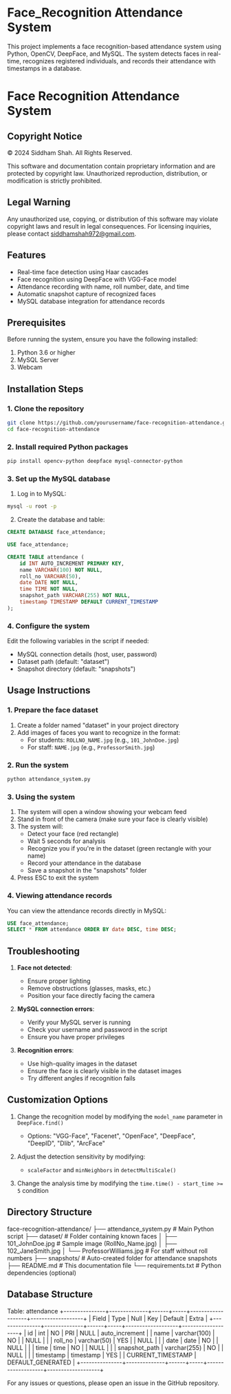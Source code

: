 # Face_Recognition Attendance System

This project implements a face recognition-based attendance system using Python, OpenCV, DeepFace, and MySQL. The system detects faces in real-time, recognizes registered individuals, and records their attendance with timestamps in a database.

# Face Recognition Attendance System

## Copyright Notice
© 2024 Siddham Shah. All Rights Reserved.

This software and documentation contain proprietary information and are protected by copyright law. Unauthorized reproduction, distribution, or modification is strictly prohibited.

## Legal Warning
Any unauthorized use, copying, or distribution of this software may violate copyright laws and result in legal consequences. For licensing inquiries, please contact siddhamshah972@gmail.com.

## Features

- Real-time face detection using Haar cascades
- Face recognition using DeepFace with VGG-Face model
- Attendance recording with name, roll number, date, and time
- Automatic snapshot capture of recognized faces
- MySQL database integration for attendance records

## Prerequisites

Before running the system, ensure you have the following installed:

1. Python 3.6 or higher
2. MySQL Server
3. Webcam

## Installation Steps

### 1. Clone the repository

```bash
git clone https://github.com/yourusername/face-recognition-attendance.git
cd face-recognition-attendance
```

### 2. Install required Python packages

```bash
pip install opencv-python deepface mysql-connector-python
```

### 3. Set up the MySQL database

1. Log in to MySQL:
```bash
mysql -u root -p
```

2. Create the database and table:
```sql
CREATE DATABASE face_attendance;

USE face_attendance;

CREATE TABLE attendance (
    id INT AUTO_INCREMENT PRIMARY KEY,
    name VARCHAR(100) NOT NULL,
    roll_no VARCHAR(50),
    date DATE NOT NULL,
    time TIME NOT NULL,
    snapshot_path VARCHAR(255) NOT NULL,
    timestamp TIMESTAMP DEFAULT CURRENT_TIMESTAMP
);
```

### 4. Configure the system

Edit the following variables in the script if needed:
- MySQL connection details (host, user, password)
- Dataset path (default: "dataset")
- Snapshot directory (default: "snapshots")

## Usage Instructions

### 1. Prepare the face dataset

1. Create a folder named "dataset" in your project directory
2. Add images of faces you want to recognize in the format:
   - For students: `ROLLNO_NAME.jpg` (e.g., `101_JohnDoe.jpg`)
   - For staff: `NAME.jpg` (e.g., `ProfessorSmith.jpg`)

### 2. Run the system

```bash
python attendance_system.py
```

### 3. Using the system

1. The system will open a window showing your webcam feed
2. Stand in front of the camera (make sure your face is clearly visible)
3. The system will:
   - Detect your face (red rectangle)
   - Wait 5 seconds for analysis
   - Recognize you if you're in the dataset (green rectangle with your name)
   - Record your attendance in the database
   - Save a snapshot in the "snapshots" folder
4. Press ESC to exit the system

### 4. Viewing attendance records

You can view the attendance records directly in MySQL:

```sql
USE face_attendance;
SELECT * FROM attendance ORDER BY date DESC, time DESC;
```

## Troubleshooting

1. **Face not detected**:
   - Ensure proper lighting
   - Remove obstructions (glasses, masks, etc.)
   - Position your face directly facing the camera

2. **MySQL connection errors**:
   - Verify your MySQL server is running
   - Check your username and password in the script
   - Ensure you have proper privileges

3. **Recognition errors**:
   - Use high-quality images in the dataset
   - Ensure the face is clearly visible in the dataset images
   - Try different angles if recognition fails

## Customization Options

1. Change the recognition model by modifying the `model_name` parameter in `DeepFace.find()`
   - Options: "VGG-Face", "Facenet", "OpenFace", "DeepFace", "DeepID", "Dlib", "ArcFace"
   
2. Adjust the detection sensitivity by modifying:
   - `scaleFactor` and `minNeighbors` in `detectMultiScale()`

3. Change the analysis time by modifying the `time.time() - start_time >= 5` condition

## Directory Structure
face-recognition-attendance/
├── attendance_system.py        # Main Python script
├── dataset/                    # Folder containing known faces
│   ├── 101_JohnDoe.jpg         # Sample image (RollNo_Name.jpg)
│   ├── 102_JaneSmith.jpg
│   └── ProfessorWilliams.jpg   # For staff without roll numbers
├── snapshots/                  # Auto-created folder for attendance snapshots
├── README.md                   # This documentation file
└── requirements.txt            # Python dependencies (optional)

## Database Structure
Table: attendance
+---------------+--------------+------+-----+-------------------+-------------------+
| Field         | Type         | Null | Key | Default           | Extra             |
+---------------+--------------+------+-----+-------------------+-------------------+
| id            | int          | NO   | PRI | NULL              | auto_increment    |
| name          | varchar(100) | NO   |     | NULL              |                   |
| roll_no       | varchar(50)  | YES  |     | NULL              |                   |
| date          | date         | NO   |     | NULL              |                   |
| time          | time         | NO   |     | NULL              |                   |
| snapshot_path | varchar(255) | NO   |     | NULL              |                   |
| timestamp     | timestamp    | YES  |     | CURRENT_TIMESTAMP | DEFAULT_GENERATED |
+---------------+--------------+------+-----+-------------------+-------------------+

For any issues or questions, please open an issue in the GitHub repository.

